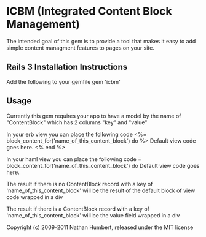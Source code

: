 # ICBM (Integrated Content Block Management)

The intended goal of this gem is to provide a tool that makes it easy to add simple content managment features to pages on your site. 

## Rails 3 Installation Instructions
Add the following to your gemfile
  gem 'icbm'

## Usage
Currently this gem requires your app to have a model by the name of "ContentBlock" which has 2 columns "key" and "value"

In your erb view you can place the following code
  <%= block_content_for('name_of_this_content_block') do %>
    Default view code goes here.
  <% end %>

In your haml view you can place the following code
  = block_content_for('name_of_this_content_block') do
    Default view code goes here.

The result if there is no ContentBlock record with a key of 'name_of_this_content_block' will be the result of the default block of view code wrapped in a div

The result if there is a ContentBlock record with a key of 'name_of_this_content_block' will be the value field wrapped in a div


Copyright (c) 2009-2011 Nathan Humbert, released under the MIT license
